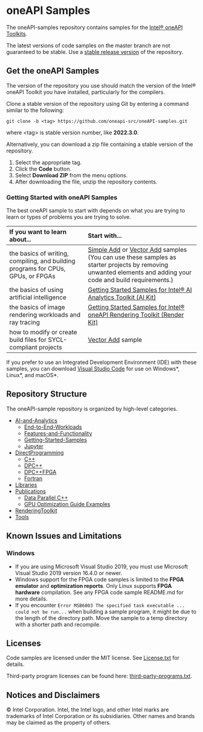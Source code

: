 # oneAPI Samples

The oneAPI-samples repository contains samples for the [Intel® oneAPI Toolkits](https://www.intel.com/content/www/us/en/developer/tools/oneapi/toolkits.html).

The latest versions of code samples on the master branch are not guaranteed to be stable. Use a [stable release version](https://github.com/oneapi-src/oneAPI-samples/tags) of the repository.

## Get the oneAPI Samples

The version of the repository you use should match the version of the Intel® oneAPI Toolkit you have installed, particularly for the compilers.

Clone a stable version of the repository using Git by entering a command similar to the following:

`git clone -b <tag> https://github.com/oneapi-src/oneAPI-samples.git`

where \<tag\> is stable version number, like **2022.3.0**.

Alternatively, you can download a zip file containing a stable version of the repository.

1. Select the appropriate tag.
2. Click the **Code** button.
3. Select **Download ZIP** from the menu options.
4. After downloading the file, unzip the repository contents.

### Getting Started with oneAPI Samples

The best oneAPI sample to start with depends on what you are trying to learn or types of problems you are trying to solve.

| If you want to learn about...                           | Start with...
|:---                                                     |:---
| the basics of writing, compiling, and building programs for CPUs, GPUs, or FPGAs <br> |[Simple Add](DirectProgramming/DPC++/DenseLinearAlgebra/simple-add) or  [Vector Add](/DirectProgramming/DPC++/DenseLinearAlgebra/vector-add) samples <br> (You can use these samples as starter projects by removing unwanted elements and adding your code and build requirements.)
| the basics of using artificial intelligence             | [Getting Started Samples for Intel® AI Analytics Toolkit (AI Kit)](/AI-and-Analytics/Getting-Started-Samples)
| the basics of image rendering workloads and ray tracing                                                   | [Getting Started Samples for Intel® oneAPI Rendering Toolkit (Render Kit)](https://github.com/oneapi-src/oneAPI-samples/tree/master/RenderingToolkit/GettingStarted)
| how to modify or create build files for SYCL-compliant projects   | [Vector Add](https://github.com/oneapi-src/oneAPI-samples/tree/master/DirectProgramming/DPC%2B%2B/DenseLinearAlgebra/vector-add) sample

If you prefer to use an Integrated Development Environment (IDE) with these samples, you can download [Visual Studio Code](https://code.visualstudio.com/download) for use on Windows*, Linux*, and macOS*.

## Repository Structure

The oneAPI-sample repository is organized by high-level categories.

* [AI-and-Analytics](https://github.com/oneapi-src/oneAPI-samples/tree/master/AI-and-Analytics)
  * [End-to-End-Workloads](https://github.com/oneapi-src/oneAPI-samples/tree/master/AI-and-Analytics/End-to-end-Workloads)
  * [Features-and-Functionality](https://github.com/oneapi-src/oneAPI-samples/tree/master/AI-and-Analytics/Features-and-Functionality)
  * [Getting-Started-Samples](https://github.com/oneapi-src/oneAPI-samples/tree/master/AI-and-Analytics/Getting-Started-Samples)
  * [Jupyter](https://github.com/oneapi-src/oneAPI-samples/tree/master/AI-and-Analytics/Jupyter)
* [DirectProgramming](https://github.com/oneapi-src/oneAPI-samples/tree/master/DirectProgramming)
  * [C++](https://github.com/oneapi-src/oneAPI-samples/tree/master/DirectProgramming/C%2B%2B)
  * [DPC++](https://github.com/oneapi-src/oneAPI-samples/tree/master/DirectProgramming/DPC%2B%2B)
  * [DPC++FPGA](https://github.com/oneapi-src/oneAPI-samples/tree/master/DirectProgramming/DPC%2B%2BFPGA)
  * [Fortran](https://github.com/oneapi-src/oneAPI-samples/tree/master/DirectProgramming/Fortran)
* [Libraries](https://github.com/oneapi-src/oneAPI-samples/tree/master/Libraries)
* [Publications](https://github.com/oneapi-src/oneAPI-samples/tree/master/Publications)
  * [Data Parallel C++](https://github.com/oneapi-src/oneAPI-samples/tree/master/Publications/DPC%2B%2B)
  * [GPU Optimization Guide Examples](https://github.com/oneapi-src/oneAPI-samples/tree/master/Publications/GPU-Opt-Guide)
* [RenderingToolkit](https://github.com/oneapi-src/oneAPI-samples/tree/master/RenderingToolkit)
* [Tools](https://github.com/oneapi-src/oneAPI-samples/tree/master/Tools/)


## Known Issues and Limitations

### Windows

- If you are using Microsoft Visual Studio 2019, you must use Microsoft Visual Studio 2019 version 16.4.0 or newer.
- Windows support for the FPGA code samples is limited to the **FPGA emulator** and **optimization reports**. Only Linux supports **FPGA hardware** compilation. See any FPGA code sample README.md for more details.
- If you encounter `Error MSB6003 The specified task executable ... could not be run...` when building a sample program, it might be due to the length of the directory path. Move the sample to a temp directory with a shorter path and recompile.

## Licenses

Code samples are licensed under the MIT license. See [License.txt](https://github.com/oneapi-src/oneAPI-samples/blob/master/License.txt) for details.

Third-party program licenses can be found here: [third-party-programs.txt](https://github.com/oneapi-src/oneAPI-samples/blob/master/third-party-programs.txt).

## Notices and Disclaimers

© Intel Corporation. Intel, the Intel logo, and other Intel marks are trademarks of Intel Corporation or its subsidiaries. Other names and brands may be claimed as the property of others.